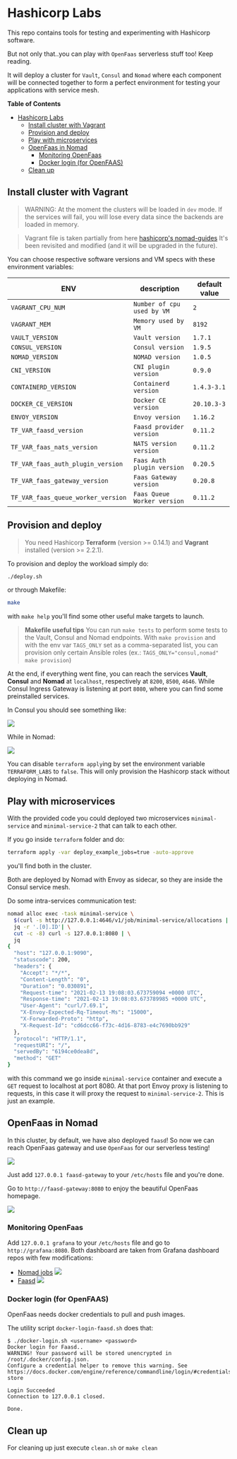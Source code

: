 # Hashicorp Labs

This repo contains tools for testing and experimenting with Hashicorp software.

But not only that..you can play with `OpenFaas` serverless stuff too! Keep reading.

It will deploy a cluster for `Vault`, `Consul` and `Nomad` where each component will be connected together to form a perfect environment for testing your applications with service mesh.

**Table of Contents**
- [Hashicorp Labs](#hashicorp-labs)
  - [Install cluster with Vagrant](#install-cluster-with-vagrant)
  - [Provision and deploy](#provision-and-deploy)
  - [Play with microservices](#play-with-microservices)
  - [OpenFaas in Nomad](#openfaas-in-nomad)
    - [Monitoring OpenFaas](#monitoring-openfaas)
    - [Docker login (for OpenFAAS)](#docker-login-for-openfaas)
  - [Clean up](#clean-up)


## Install cluster with Vagrant

> WARNING: At the moment the clusters will be loaded in `dev` mode. If the services will fail, you will lose every data since the backends are loaded in memory.

> Vagrant file is taken partially from here [hashicorp's nomad-guides](https://github.com/hashicorp/nomad-guides/tree/master/operations/provision-nomad/dev/vagrant-local)
It's been revisited and modified (and it will be upgraded in the future).

You can choose respective software versions and VM specs with these environment variables:

|  ENV | description | default value |
|---|---|---|
|  `VAGRANT_CPU_NUM` | `Number of cpu used by VM` | `2` |
|  `VAGRANT_MEM` | `Memory used by VM` | `8192` |
|  `VAULT_VERSION` |`Vault version`| `1.7.1` |
|  `CONSUL_VERSION` |`Consul version`| `1.9.5` |
|  `NOMAD_VERSION` |`NOMAD version`| `1.0.5` |
|  `CNI_VERSION` |`CNI plugin version`| `0.9.0` |
|  `CONTAINERD_VERSION` |`Containerd version`| `1.4.3-3.1` |
|  `DOCKER_CE_VERSION` |`Docker CE version`| `20.10.3-3` |
|  `ENVOY_VERSION` |`Envoy version`| `1.16.2` |
|  `TF_VAR_faasd_version` |`Faasd provider version`| `0.11.2` |
|  `TF_VAR_faas_nats_version` |`NATS version version`| `0.11.2` |
|  `TF_VAR_faas_auth_plugin_version` |`Faas Auth plugin version`| `0.20.5` |
|  `TF_VAR_faas_gateway_version` |`Faas Gateway version`| `0.20.8` |
|  `TF_VAR_faas_queue_worker_version` |`Faas Queue Worker version`| `0.11.2` |

## Provision and deploy

> You need Hashicorp **Terraform** (version >= 0.14.1) and **Vagrant** installed (version >= 2.2.1).

To provision and deploy the workload simply do:

```bash
./deploy.sh
```

or through Makefile:

```bash
make
```

with `make help` you'll find some other useful make targets to launch.

> **Makefile useful tips**
> You can run `make tests` to perform some tests to the Vault, Consul and Nomad endpoints.
> With `make provision` and with the env var `TAGS_ONLY` set as a comma-separated list, you can provision only certain Ansible roles (ex.: `TAGS_ONLY="consul,nomad" make provision`)


At the end, if everything went fine, you can reach the services **Vault**, **Consul** and **Nomad** at `localhost`, respectively at `8200`, `8500`, `4646`.
While Consul Ingress Gateway is listening at port `8080`, where you can find some preinstalled services.

In Consul you should see something like:

![](images/consul.png)

While in Nomad:

![](images/nomad.png)

You can disable `terraform apply`ing by set the environment variable `TERRAFORM_LABS` to `false`. This will only provision the Hashicorp stack without deploying in Nomad.

## Play with microservices

With the provided code you could deployed two microservices `minimal-service` and `minimal-service-2` that can talk to each other.

If you go inside `terraform` folder and do:

```bash
terraform apply -var deploy_example_jobs=true -auto-approve
```

you'll find both in the cluster.

Both are deployed by Nomad with Envoy as sidecar, so they are inside the Consul service mesh.

Do some intra-services communication test:

```bash
nomad alloc exec -task minimal-service \
  $(curl -s http://127.0.0.1:4646/v1/job/minimal-service/allocations | \
  jq -r '.[0].ID'| \
  cut -c -8) curl -s 127.0.0.1:8080 | \
  jq
{
  "host": "127.0.0.1:9090",
  "statuscode": 200,
  "headers": {
    "Accept": "*/*",
    "Content-Length": "0",
    "Duration": "0.030891",
    "Request-time": "2021-02-13 19:08:03.673759094 +0000 UTC",
    "Response-time": "2021-02-13 19:08:03.673789985 +0000 UTC",
    "User-Agent": "curl/7.69.1",
    "X-Envoy-Expected-Rq-Timeout-Ms": "15000",
    "X-Forwarded-Proto": "http",
    "X-Request-Id": "cd6dcc66-f73c-4d16-8783-e4c7690bb929"
  },
  "protocol": "HTTP/1.1",
  "requestURI": "/",
  "servedBy": "6194ce0dea8d",
  "method": "GET"
}
```

with this command we go inside `minimal-service` container and execute a `GET` request to localhost at port 8080. At that port Envoy proxy is listening to requests, in this case it will proxy the request to `minimal-service-2`. This is just an example.

## OpenFaas in Nomad

In this cluster, by default, we have also deployed `faasd`! So now we can reach OpenFaas gateway and use `OpenFaas` for our serverless testing!

![](images/faasd_task.png)

Just add `127.0.0.1 faasd-gateway` to your `/etc/hosts` file and you're done.

Go to `http://faasd-gateway:8080` to enjoy the beautiful OpenFaas homepage.

![](images/openfaas.png)

### Monitoring OpenFaas

Add `127.0.0.1 grafana` to your `/etc/hosts` file and go to `http://grafana:8080`.
Both dashboard are taken from Grafana dashboard repos with few modifications:
- [Nomad jobs](https://grafana.com/grafana/dashboards/12787)
  ![](images/grafana-nomad.png)
- [Faasd](https://grafana.com/grafana/dashboards/11202)
  ![](images/grafana-faasd.png)

### Docker login (for OpenFAAS)

OpenFaas needs docker credentials to pull and push images.

The utility script `docker-login-faasd.sh` does that:

```
$ ./docker-login.sh <username> <password>
Docker login for Faasd..
WARNING! Your password will be stored unencrypted in /root/.docker/config.json.
Configure a credential helper to remove this warning. See
https://docs.docker.com/engine/reference/commandline/login/#credentials-store

Login Succeeded
Connection to 127.0.0.1 closed.
 
Done.
```

## Clean up

For cleaning up just execute `clean.sh` or `make clean`
